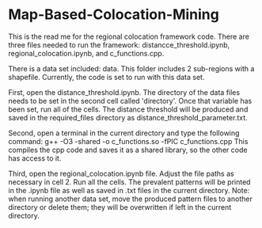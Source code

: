 # Map-Based-Colocation-Mining
This is the read me for the regional colocation framework code.
There are three files needed to run the framework: distancce_threshold.ipynb, regional_colocation.ipynb, and c_functions.cpp.

There is a data set included: data.  This folder includes 2 sub-regions with a shapefile.  Currently, the code is set to run with this data set.

First, open the distance_threshold.ipynb.  The directory of the data files needs to be set in the second cell called 'directory'.  Once that variable has been set, run all of the cells.  The distance threshold will be produced and saved in the required_files directory as distance_threshold_parameter.txt.

Second, open a terminal in the current directory and type the following command: g++ -O3 -shared -o c_functions.so -fPIC c_functions.cpp
This compiles the cpp code and saves it as a shared library, so the other code has access to it.

Third, open the regional_colocation.ipynb file.  Adjust the file paths as necessary in cell 2.  Run all the cells.  The prevalent patterns will be printed in the .ipynb file as well as saved in .txt files in the current directory.  Note: when running another data set, move the produced pattern files to another directory or delete them; they will be overwritten if left in the current directory.
